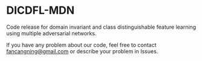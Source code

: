 # DICDFL-MDN
Code release for domain invariant and class distinguishable feature learning using multiple adversarial networks.

If you have any problem about our code, feel free to contact fancangning@gmail.com or describe your problem in Issues.
